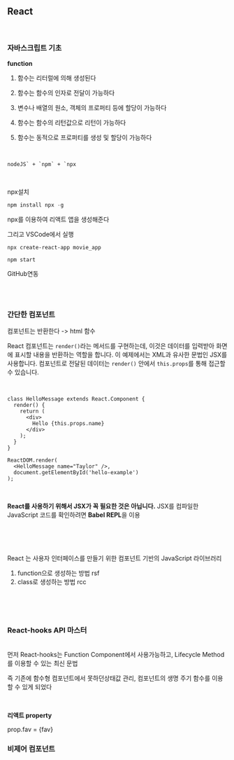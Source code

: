 ## React

<br/>

### 자바스크립트 기초

**function**

1. 함수는 리터럴에 의해 생성된다

2. 함수는 함수의 인자로 전달이 가능하다

3. 변수나 배열의 원소, 객체의 프로퍼티 등에 할당이 가능하다

4. 함수는 함수의 리턴값으로 리턴이 가능하다

5. 함수는 동적으로 프로퍼티를 생성 및 할당이 가능하다

<br/>

```
nodeJS` + `npm` + `npx
```

<br/>

npx설치

```jsx
npm install npx -g
```

npx를 이용하여 리액트 앱을 생성해준다

그리고 VSCode에서 실행

```
npx create-react-app movie_app
```

```
npm start
```

GitHub연동

<br/><br/>

### 간단한 컴포넌트

컴포넌트는 반환한다 -> html 함수

React 컴포넌트는 `render()`라는 메서드를 구현하는데, 이것은 데이터를 입력받아 화면에 표시할 내용을 반환하는 역할을 합니다. 이 예제에서는 XML과 유사한 문법인 JSX를 사용합니다. 컴포넌트로 전달된 데이터는 `render()` 안에서 `this.props`를 통해 접근할 수 있습니다.

<br/>

```react
class HelloMessage extends React.Component {
  render() {
    return (
      <div>
        Hello {this.props.name}
      </div>
    );
  }
}

ReactDOM.render(
  <HelloMessage name="Taylor" />,
  document.getElementById('hello-example')
);
```

<br/>

**React를 사용하기 위해서 JSX가 꼭 필요한 것은 아닙니다.** JSX를 컴파일한 JavaScript 코드를 확인하려면 **Babel REPL**을 이용

<br/><br/><br/>

React 는 사용자 인터페이스를 만들기 위한 컴포넌트 기반의 JavaScript 라이브러리

1. function으로 생성하는 방법 rsf
2. class로 생성하는 방법 rcc

<br/><br/><br/>

### React-hooks API 마스터

<br/>
먼저 React-hooks는 Function Component에서 사용가능하고, Lifecycle Method를 이용할 수 있는 최신 문법

즉 기존에 함수형 컴포넌트에서 못하던상태값 관리, 컴포넌트의 생명 주기 함수를 이용할 수 있게 되었다

<br/>

**리액트 property**

prop.fav = {fav}







### 비제어 컴포넌트

